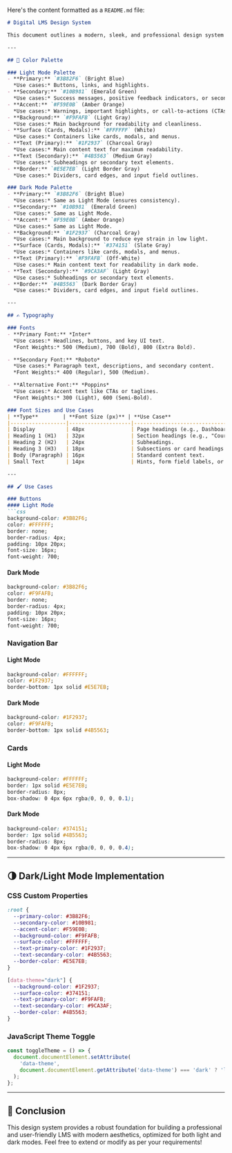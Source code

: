 Here's the content formatted as a `README.md` file:

```markdown
# Digital LMS Design System

This document outlines a modern, sleek, and professional design system for a Learning Management System (LMS). It includes color palettes, typography, and use cases for light and dark modes.

---

## 🎨 Color Palette

### Light Mode Palette
- **Primary:** `#3B82F6` (Bright Blue)  
  *Use cases:* Buttons, links, and highlights.
- **Secondary:** `#10B981` (Emerald Green)  
  *Use cases:* Success messages, positive feedback indicators, or secondary buttons.
- **Accent:** `#F59E0B` (Amber Orange)  
  *Use cases:* Warnings, important highlights, or call-to-actions (CTAs).
- **Background:** `#F9FAFB` (Light Gray)  
  *Use cases:* Main background for readability and cleanliness.
- **Surface (Cards, Modals):** `#FFFFFF` (White)  
  *Use cases:* Containers like cards, modals, and menus.
- **Text (Primary):** `#1F2937` (Charcoal Gray)  
  *Use cases:* Main content text for maximum readability.
- **Text (Secondary):** `#4B5563` (Medium Gray)  
  *Use cases:* Subheadings or secondary text elements.
- **Border:** `#E5E7EB` (Light Border Gray)  
  *Use cases:* Dividers, card edges, and input field outlines.

### Dark Mode Palette
- **Primary:** `#3B82F6` (Bright Blue)  
  *Use cases:* Same as Light Mode (ensures consistency).
- **Secondary:** `#10B981` (Emerald Green)  
  *Use cases:* Same as Light Mode.
- **Accent:** `#F59E0B` (Amber Orange)  
  *Use cases:* Same as Light Mode.
- **Background:** `#1F2937` (Charcoal Gray)  
  *Use cases:* Main background to reduce eye strain in low light.
- **Surface (Cards, Modals):** `#374151` (Slate Gray)  
  *Use cases:* Containers like cards, modals, and menus.
- **Text (Primary):** `#F9FAFB` (Off-White)  
  *Use cases:* Main content text for readability in dark mode.
- **Text (Secondary):** `#9CA3AF` (Light Gray)  
  *Use cases:* Subheadings or secondary text elements.
- **Border:** `#4B5563` (Dark Border Gray)  
  *Use cases:* Dividers, card edges, and input field outlines.

---

## ✍️ Typography

### Fonts
- **Primary Font:** *Inter*  
  *Use cases:* Headlines, buttons, and key UI text.  
  *Font Weights:* 500 (Medium), 700 (Bold), 800 (Extra Bold).

- **Secondary Font:** *Roboto*  
  *Use cases:* Paragraph text, descriptions, and secondary content.  
  *Font Weights:* 400 (Regular), 500 (Medium).

- **Alternative Font:** *Poppins*  
  *Use cases:* Accent text like CTAs or taglines.  
  *Font Weights:* 300 (Light), 600 (Semi-Bold).

### Font Sizes and Use Cases
| **Type**        | **Font Size (px)** | **Use Case**                                          |
|------------------|--------------------|------------------------------------------------------|
| Display          | 48px               | Page headings (e.g., Dashboard title).              |
| Heading 1 (H1)   | 32px               | Section headings (e.g., "Courses", "Assignments").  |
| Heading 2 (H2)   | 24px               | Subheadings.                                         |
| Heading 3 (H3)   | 18px               | Subsections or card headings.                       |
| Body (Paragraph) | 16px               | Standard content text.                              |
| Small Text       | 14px               | Hints, form field labels, or footnotes.             |

---

## 🖌️ Use Cases

### Buttons
#### Light Mode
```css
background-color: #3B82F6;
color: #FFFFFF;
border: none;
border-radius: 4px;
padding: 10px 20px;
font-size: 16px;
font-weight: 700;
```

#### Dark Mode
```css
background-color: #3B82F6;
color: #F9FAFB;
border: none;
border-radius: 4px;
padding: 10px 20px;
font-size: 16px;
font-weight: 700;
```

### Navigation Bar
#### Light Mode
```css
background-color: #FFFFFF;
color: #1F2937;
border-bottom: 1px solid #E5E7EB;
```

#### Dark Mode
```css
background-color: #1F2937;
color: #F9FAFB;
border-bottom: 1px solid #4B5563;
```

### Cards
#### Light Mode
```css
background-color: #FFFFFF;
border: 1px solid #E5E7EB;
border-radius: 8px;
box-shadow: 0 4px 6px rgba(0, 0, 0, 0.1);
```

#### Dark Mode
```css
background-color: #374151;
border: 1px solid #4B5563;
border-radius: 8px;
box-shadow: 0 4px 6px rgba(0, 0, 0, 0.4);
```

---

## 🌗 Dark/Light Mode Implementation

### CSS Custom Properties
```css
:root {
  --primary-color: #3B82F6;
  --secondary-color: #10B981;
  --accent-color: #F59E0B;
  --background-color: #F9FAFB;
  --surface-color: #FFFFFF;
  --text-primary-color: #1F2937;
  --text-secondary-color: #4B5563;
  --border-color: #E5E7EB;
}

[data-theme="dark"] {
  --background-color: #1F2937;
  --surface-color: #374151;
  --text-primary-color: #F9FAFB;
  --text-secondary-color: #9CA3AF;
  --border-color: #4B5563;
}
```

### JavaScript Theme Toggle
```javascript
const toggleTheme = () => {
  document.documentElement.setAttribute(
    'data-theme',
    document.documentElement.getAttribute('data-theme') === 'dark' ? 'light' : 'dark'
  );
};
```

---

## 🚀 Conclusion

This design system provides a robust foundation for building a professional and user-friendly LMS with modern aesthetics, optimized for both light and dark modes. Feel free to extend or modify as per your requirements!
```